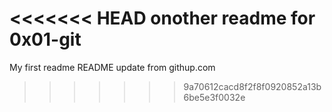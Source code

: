 <<<<<<< HEAD
onother readme for 0x01-git
=======
My first readme
README update from githup.com
>>>>>>> 9a70612cacd8f2f8f0920852a13b6be5e3f0032e
